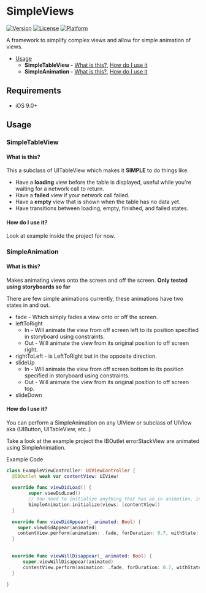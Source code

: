 # SimpleViews

[![Version](https://img.shields.io/cocoapods/v/SimpleViews.svg?style=flat)](http://cocoapods.org/pods/SimpleViews)
[![License](https://img.shields.io/cocoapods/l/SimpleViews.svg?style=flat)](http://cocoapods.org/pods/SimpleViews)
[![Platform](https://img.shields.io/cocoapods/p/SimpleViews.svg?style=flat)](http://cocoapods.org/pods/SimpleViews)

A framework to simplify complex views and allow for simple animation of views.

- [Usage](#usage)
    - **SimpleTableView -** [What is this?](#simpletableview-what-is), [How do I use it](#simpletableview-how-to)
    - **SimpleAnimation -** [What is this?](#simpleanimation-what-is), [How do I use it](#simpleanimation-how-to)


## Requirements
- iOS 9.0+

## Usage

### SimpleTableView

#### What is this? <a id="simpletableview-what-is"></a> 

This a subclass of UITableView which makes it **SIMPLE** to do things like. 

  * Have a **loading** view before the table is displayed, useful while you're waiting for a network call to return.
  * Have a **failed** view if your network call failed.
  * Have a **empty** view that is shown when the table has no data yet.
  * Have transitions between loading, empty, finished, and failed states.
  
#### How do I use it? <a id="simpletableview-how-to"></a> 

Look at example inside the project for now.


### SimpleAnimation

#### What is this? <a id="simpleanimation-what-is"></a> 

Makes animating views onto the screen and off the screen. **Only tested using storyboards so far**

There are few simple animations currently, these animations have two states in and out.
  
  * fade - Which simply fades a view onto or off the screen.
  * leftToRight 
    * In  - Will animate the view from off screen left to its position specified in storyboard using constraints.
    * Out - Will animate the view from its original position to off screen right.
  * rightToLeft - is LeftToRight but in the opposite direction.
  * slideUp 
    * In  - Will animate the view from off screen bottom to its position specified in storyboard using constraints.
    * Out - Will animate the view from its original position to off screen top.
  * slideDown

#### How do I use it? <a id="simpleanimation-how-to"></a> 

You can perform a SimpleAnimation on any UIView or subclass of UIView aka (UIButton, UITableView, etc..)

Take a look at the example project the IBOutlet errorStackView are animated using SimpleAnimation.

Example Code
``` swift
class ExampleViewController: UIViewController {
  @IBOutlet weak var contentView: UIView!
  
  override func viewDidLoad() {
        super.viewDidLoad()
        // You need to initialize anything that has an in animation, in this case contentView.
        SimpleAnimation.initialize(views: [contentView])
  }
  
  override func viewDidAppear(_ animated: Bool) {
    super.viewDidAppear(animated)
    contentView.perform(animation: .fade, forDuration: 0.7, withState: .in)
  }
  
  
  override func viewWillDisappear(_ animated: Bool) {
      super.viewWillDisappear(animated)
      contentView.perform(animation: .fade, forDuration: 0.7, withState: .out)
  }
      
}
```
